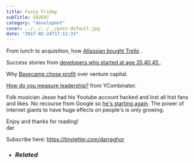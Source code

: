 ```yaml
---
title: Fuzzy Friday
subTitle: S02E07
category: "developmnt"
cover: ../../../../post-default.jpg
date: "2017-02-24T17:12:33"
---
```


From lunch to acquisition, how [Atlassian bought Trello][2] .

Success stories from [developers who started at age 35,40,45 ][3].

Why [Basecamp chose profit][4] over venture capital.

[How do you measure leadership?][5] from YCombinator.

Folk musician Jesse had his Youtube account hacked and lost all hist fans and likes. No recourse from Google so [he's starting again][6]. The power of internet giants to have huge effects on people's is only growing.

Enjoy and thanks for reading!  
dar

Subscribe here: https://tinyletter.com/darraghor

* ### _Related_

[1]: http://gallery.tinyletterapp.com/1e5cf15292dc97882321c18990722135838340f4/images/e83fd11d-a1ea-47b5-84ad-7f5939909723.png
[2]: https://techcrunch.com/2017/02/21/how-atlassian-bought-trello/
[3]: https://belitsoft.com/php-development-services/its-not-too-late-become-software-developer-after-age-35-40-or-50-top-10-true-great-success-stories
[4]: https://m.signalvnoise.com/why-we-choose-profit-e511efc4dcb9#.m74nfefwa
[5]: https://blog.ycombinator.com/how-do-you-measure-leadership/
[6]: https://www.youtube.com/watch?v=87_TOuYDigk